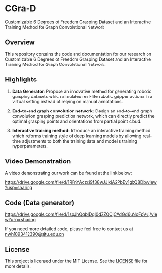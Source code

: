 # CGra-D
Customizable 6 Degrees of Freedom Grasping Dataset and an Interactive Training Method for Graph Convolutional Network

## Overview

This repository contains the code and documentation for our research on Customizable 6 Degrees of Freedom Grasping Dataset and an Interactive Training Method for Graph Convolutional Network.

## Highlights

1. **Data Generator:** Propose an innovative method for generating robotic grasping datasets which simulates real-life robotic gripper actions in a virtual setting instead of relying on manual annotations.

2. **End-to-end graph convolution network:** Design an end-to-end graph convolution grasping prediction network, which can directly predict the optimal grasping points and orientations from partial point cloud.
   
3. **Interactive training method:** Introduce an interactive training method which reforms training style of deep learning models by allowing real-time adjustments to both the training data and model's training hyperparameters.

## Video Demonstration

A video demonstrating our work can be found at the link below:

https://drive.google.com/file/d/1RFnYAczci9f38wJJlxjA2PbEv1gkQ8Db/view?usp=sharing

## Code (Data generator)

https://drive.google.com/file/d/1sqJhQqb1Dql0dZZQCjCVdGd6uNoFpVuj/view?usp=sharing

If you need more detailed code, please feel free to contact us at nwh1093412390@sjtu.edu.cn

## License

This project is licensed under the MIT License. See the [LICENSE](LICENSE) file for more details.


